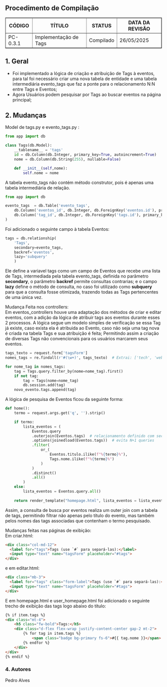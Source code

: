 
## Procedimento de Compilação

<!-- Aqui fica o cabeçalho, onde teremos informações rápidas sobre as modificações do procedimento-->
<div align="center">
    <table border="1">
        <thead>
            <tr>
                <th><strong>CÓDIGO</stron></th>
                <th><strong>TÍTULO</strong></th>
                <th><strong>STATUS</strong></th>
                <th><strong>DATA DA REVISÃO</strong></th>
            </tr>
        </thead>
        <tbody>
            <tr>
                <td>PC-0.3.1</td>
                <td>Implementação de Tags</td>
                <td>Compilado</td>
                <td>26/05/2025</td>
            </tr>
        </tbody>
    </table>
</div>

## 1. Geral
- Foi implementado a lógica de criação e atribuição de Tags à eventos, para tal
foi necessário criar uma nova tabela de entidade e uma tabela intermediária evento_tags que faz a ponte para o relacionamento N:N entre Tags e Eventos;
- Agora Usuários podem pesquisar por Tags ao buscar eventos na página principal;


## 2. Mudanças
Model de tags.py e evento_tags.py :<br>
```Python
from app import db

class Tags(db.Model):
    __tablename__ = 'tags'
    id = db.Column(db.Integer, primary_key=True, autoincrement=True)
    nome = db.Column(db.String(255), nullable=False)

    def __init__(self,nome):
        self.nome = nome
```
A tabela evento_tags não contém método construtor, pois é apenas uma tabela intermediária de relação.
```Python
from app import db

evento_tags  = db.Table('evento_tags',
    db.Column('eventos_id', db.Integer, db.ForeignKey('eventos.id'), primary_key=True),
    db.Column('tag_id', db.Integer, db.ForeignKey('tags.id'), primary_key=True)
)
```

Foi adicionado o seguinte campo à tabela Eventos:
```Python
tags = db.relationship(
    'Tags',
    secondary=evento_tags,
    backref='eventos',
    lazy='subquery'
    )
```
Ele define a variavel tags como um campo de Eventos que recebe uma lista de Tags, intermediada pela tabela evento_tags, definida no parâmetro **secondary**, o parâmetro **backref** permite consultas contrarias;
e o campo **lazy** define o método de consulta, no caso foi utilizado como **subquery** para que a consulta fosse otimizada, trazendo todas as Tags pertencentes de uma única vez.<br>

Mudança Feita nos controllers:<br>
Em eventos_controllers houve uma adaptação dos métodos de criar e editar eventos, com a adição da lógica de atribuir tags aos eventos durante esses 2 processos. A lógica segue um modelo simples de verificação se essa Tag
já existe, caso exista ela é atribuida ao Evento, caso não seja uma tag nova é criada na tabela Tags e sua atribuição é feita; Permitindo assim a criação de diversas Tags não convencionais para os usuários 
marcarem seus eventos.
```Python
tags_texto = request.form['tagsForm']
nomes_tags = re.findall(r'#(\w+)', tags_texto)  # Extrai: ['tech', 'web', 'cultura']

for nome_tag in nomes_tags:
    tag = Tags.query.filter_by(nome=nome_tag).first()
    if not tag:
        tag = Tags(nome=nome_tag)
        db.session.add(tag)
    novo_evento.tags.append(tag)
```

A lógica de pesquisa de Eventos ficou da seguinte forma:
```Python
def home():
    termo = request.args.get('q', '').strip()

    if termo:
        lista_eventos = (
            Eventos.query
            .outerjoin(Eventos.tags)  # relacionamento definido com secondary
            .options(joinedload(Eventos.tags))  # evita N+1 queries
            .filter(
                or_(
                    Eventos.titulo.ilike(f"%{termo}%"),
                    Tags.nome.ilike(f"%{termo}%")
                )
            )
            .distinct()
            .all()
        )
    else:
        lista_eventos = Eventos.query.all()
    
    return render_template("homepage.html", lista_eventos = lista_eventos,termo=termo)
```

Assim, a consulta de busca por eventos realiza um outer join com a tabela de tags, permitindo filtrar não apenas pelo título do evento, mas também pelos nomes das tags associadas que contenham o termo pesquisado.<br>

Mudanças feitas nas páginas de exibição:<br>
Em criar.html:
```Html
<div class="col-md-12">
  <label for="tags">Tags (use `#` para separá-las):</label>
  <input type="text" name="tagsForm" placeholder="#tags">
</div>
```
e em editar.html:
```Html
<div class="mb-3">
  <label for="tags" class="form-label">Tags (use `#` para separá-las):</label>
  <input type="text" name="tagsForm" placeholder="#tags">
</div>
```

E em homepage.html e user_homepage.html foi adicionado o seguinte trecho de exibição das tags logo abaixo do título:
```html
{% if item.tags %}
<div class="mt-4">
    <h5 class="fw-bold">Tags:</h5>
    <div class="d-flex flex-wrap justify-content-center gap-2 mt-2">
        {% for tag in item.tags %}
            <span class="badge bg-primary fs-6">#{{ tag.nome }}</span>
        {% endfor %}
    </div>
</div>
{% endif %}
```

### 4. Autores
Pedro Alves
